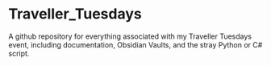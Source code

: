 # Traveller_Tuesdays
A github repository for everything associated with my Traveller Tuesdays event, including documentation, Obsidian Vaults, and the stray Python or C# script.
